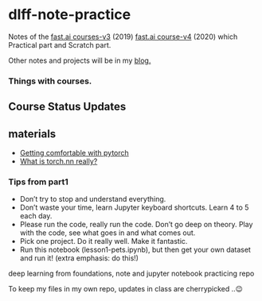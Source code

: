 # dlff-note-practice

Notes of the [fast.ai courses-v3](https://course.fast.ai/index.html) (2019)
 [fast.ai course-v4](https://github.com/fastai/course-v4) (2020) which Practical part and Scratch part.

Other notes and projects will be in my [blog.](https://spellonyou.github.io/)

### Things with courses.

## Course Status Updates

## materials

- [Getting comfortable with pytorch](https://forums.fast.ai/t/getting-comfortable-with-pytorch-projects/28371)
- [What is torch.nn really?](https://colab.research.google.com/drive/1npcdtaKZtsWbPQKSXSBGlcDhPryy5lfQ#scrollTo=2hDDD8ibX3Lq)


### Tips from part1

* Don’t try to stop and understand everything.
* Don’t waste your time, learn Jupyter keyboard shortcuts. Learn 4 to 5 each day.
* Please run the code, really run the code. Don’t go deep on theory. Play with the code, see what goes in and what comes out.
* Pick one project. Do it really well. Make it fantastic.
* Run this notebook (lesson1-pets.ipynb), but then get your own dataset and run it! (extra emphasis: do this!)



deep learning from foundations, note and jupyter notebook practicing repo

To keep my files in my own repo, updates in class are cherrypicked ..😉

